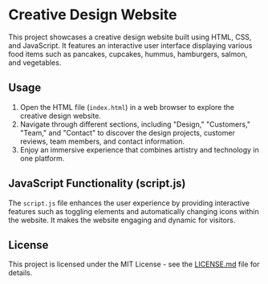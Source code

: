 # Creative Design Website

This project showcases a creative design website built using HTML, CSS, and JavaScript. It features an interactive user interface displaying various food items such as pancakes, cupcakes, hummus, hamburgers, salmon, and vegetables.

## Usage

1. Open the HTML file (`index.html`) in a web browser to explore the creative design website.
2. Navigate through different sections, including "Design," "Customers," "Team," and "Contact" to discover the design projects, customer reviews, team members, and contact information.
3. Enjoy an immersive experience that combines artistry and technology in one platform.

## JavaScript Functionality (script.js)

The `script.js` file enhances the user experience by providing interactive features such as toggling elements and automatically changing icons within the website. It makes the website engaging and dynamic for visitors.

## License

This project is licensed under the MIT License - see the [LICENSE.md](LICENSE.md) file for details.